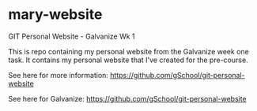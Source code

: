 # mary-website
GIT Personal Website - Galvanize Wk 1

This is repo containing my personal website from the Galvanize week one task. 
It contains my personal website that I've created for the pre-course. 

See here for more information: https://github.com/gSchool/git-personal-website


See here for Galvanize: https://github.com/gSchool/git-personal-website
